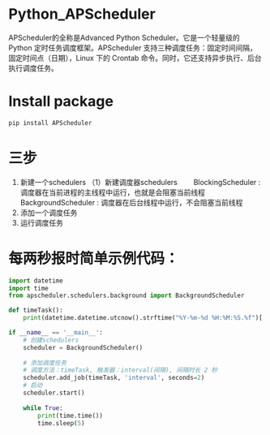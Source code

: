 # Python_APScheduler
APScheduler的全称是Advanced Python Scheduler。它是一个轻量级的 Python 定时任务调度框架。APScheduler 支持三种调度任务：固定时间间隔，固定时间点（日期），Linux 下的 Crontab 命令。同时，它还支持异步执行、后台执行调度任务。

# Install package
```python
pip install APScheduler
```

# 三步
1. 新建一个schedulers
    （1）新建调度器schedulers
    BlockingScheduler : 调度器在当前进程的主线程中运行，也就是会阻塞当前线程
    BackgroundScheduler : 调度器在后台线程中运行，不会阻塞当前线程
3. 添加一个调度任务
4. 运行调度任务

# 每两秒报时简单示例代码：
```python
import datetime
import time
from apscheduler.schedulers.background import BackgroundScheduler

def timeTask():
    print(datetime.datetime.utcnow().strftime("%Y-%m-%d %H:%M:%S.%f")[:-3])

if __name__ == '__main__':
    # 创建schedulers
    scheduler = BackgroundScheduler()
    
    # 添加调度任务
    # 调度方法：timeTask, 触发器：interval(间隔), 间隔时长 2 秒
    scheduler.add_job(timeTask, 'interval', seconds=2)
    # 启动
    scheduler.start()
    
    while True:
        print(time.time())
        time.sleep(5)
```    

